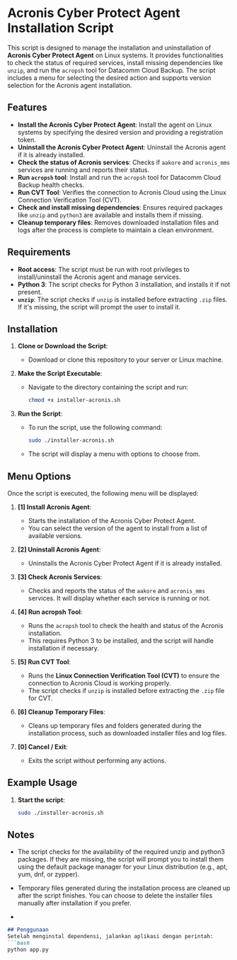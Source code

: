# Acronis Cyber Protect Agent Installation Script

This script is designed to manage the installation and uninstallation of **Acronis Cyber Protect Agent** on Linux systems. It provides functionalities to check the status of required services, install missing dependencies like `unzip`, and run the `acropsh` tool for Datacomm Cloud Backup. The script includes a menu for selecting the desired action and supports version selection for the Acronis agent installation.

## Features
- **Install the Acronis Cyber Protect Agent**: Install the agent on Linux systems by specifying the desired version and providing a registration token.
- **Uninstall the Acronis Cyber Protect Agent**: Uninstall the Acronis agent if it is already installed.
- **Check the status of Acronis services**: Checks if `aakore` and `acronis_mms` services are running and reports their status.
- **Run `acropsh` tool**: Install and run the `acropsh` tool for Datacomm Cloud Backup health checks.
- **Run CVT Tool**: Verifies the connection to Acronis Cloud using the Linux Connection Verification Tool (CVT).
- **Check and install missing dependencies**: Ensures required packages like `unzip` and `python3` are available and installs them if missing.
- **Cleanup temporary files**: Removes downloaded installation files and logs after the process is complete to maintain a clean environment.

## Requirements
- **Root access**: The script must be run with root privileges to install/uninstall the Acronis agent and manage services.
- **Python 3**: The script checks for Python 3 installation, and installs it if not present.
- **`unzip`**: The script checks if `unzip` is installed before extracting `.zip` files. If it's missing, the script will prompt the user to install it.

## Installation

1. **Clone or Download the Script**:
   - Download or clone this repository to your server or Linux machine.

2. **Make the Script Executable**:
   - Navigate to the directory containing the script and run:
     ```bash
     chmod +x installer-acronis.sh
     ```

3. **Run the Script**:
   - To run the script, use the following command:
     ```bash
     sudo ./installer-acronis.sh
     ```

   - The script will display a menu with options to choose from.

## Menu Options

Once the script is executed, the following menu will be displayed:

1. **[1] Install Acronis Agent**:
   - Starts the installation of the Acronis Cyber Protect Agent.
   - You can select the version of the agent to install from a list of available versions.

2. **[2] Uninstall Acronis Agent**:
   - Uninstalls the Acronis Cyber Protect Agent if it is already installed.

3. **[3] Check Acronis Services**:
   - Checks and reports the status of the `aakore` and `acronis_mms` services. It will display whether each service is running or not.

4. **[4] Run acropsh Tool**:
   - Runs the `acropsh` tool to check the health and status of the Acronis installation.
   - This requires Python 3 to be installed, and the script will handle installation if necessary.

5. **[5] Run CVT Tool**:
   - Runs the **Linux Connection Verification Tool (CVT)** to ensure the connection to Acronis Cloud is working properly.
   - The script checks if `unzip` is installed before extracting the `.zip` file for CVT.

6. **[6] Cleanup Temporary Files**:
   - Cleans up temporary files and folders generated during the installation process, such as downloaded installer files and log files.

7. **[0] Cancel / Exit**:
   - Exits the script without performing any actions.

## Example Usage

1. **Start the script**:
   ```bash
   sudo ./installer-acronis.sh

## Notes

- The script checks for the availability of the required unzip and python3 packages. If they are missing, the script will prompt you to install them using the default package manager for your Linux distribution (e.g., apt, yum, dnf, or zypper).

- Temporary files generated during the installation process are cleaned up after the script finishes. You can choose to delete the installer files manually after installation if you prefer.
- 

```markdown
## Penggunaan
Setelah menginstal dependensi, jalankan aplikasi dengan perintah:
```bash
python app.py

